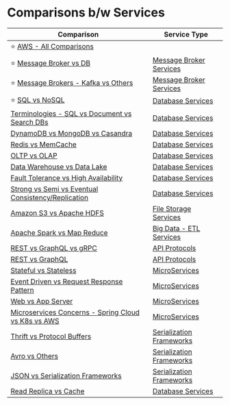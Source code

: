 # Comparisons b/w Services

| Comparison                                                                                                            | Service Type                                                       |
|-----------------------------------------------------------------------------------------------------------------------|--------------------------------------------------------------------|
| :star: [AWS - All Comparisons](2_AWSServices/AWS-All-Comparisons.md)                                                  |                                                                    |
| :star: [Message Broker vs DB](4_MessageBrokersEDA/MessageBrokerVsDB.md)                                               | [Message Broker Services](4_MessageBrokersEDA)                     |
| :star: [Message Brokers - Kafka vs Others](4_MessageBrokersEDA/KafkaVsRabbitMQVsSQSVsSNS.md)                          | [Message Broker Services](4_MessageBrokersEDA)                     |
| :star: [SQL vs NoSQL](3_DatabaseServices/6_SQLvsNoSQL/Readme.md)                                                        | [Database Services](3_DatabaseServices)                            |
| [Terminologies - SQL vs Document vs Search DBs](3_DatabaseServices/6_SQLvsNoSQL/TermsComparisons.md)                    | [Database Services](3_DatabaseServices)                            |
| [DynamoDB vs MongoDB vs Casandra](3_DatabaseServices/DynamoDBVsMongoDBVsCasandra.md)                  | [Database Services](3_DatabaseServices)                            |
| [Redis vs MemCache](3_DatabaseServices/8_InMemory-Databases/RedisVsMemcache.md)                                        | [Database Services](3_DatabaseServices)                            |
| [OLTP vs OLAP](3_DatabaseServices/OLTPvsOTAP.md)                                                                      | [Database Services](3_DatabaseServices)                            |
| [Data Warehouse vs Data Lake](6_BigDataServices/StorageDBs/Glossaries/DataWarehousesVsLake.md)                        | [Database Services](3_DatabaseServices)                            |
| [Fault Tolerance vs High Availability](7_PropertiesDistributedSystem/Reliability/FaultToleranceVsHighAvailability.md) | [Database Services](3_DatabaseServices)                            |
| [Strong vs Semi vs Eventual Consistency/Replication](3_DatabaseServices/4_Consistency&Replication/Readme.md)            | [Database Services](3_DatabaseServices)                            |
| [Amazon S3 vs Apache HDFS](11_FileStorageServicesHDFS/HDFSVsS3.md)                                                    | [File Storage Services](11_FileStorageServicesHDFS)                |
| [Apache Spark vs Map Reduce](6_BigDataServices/ETLServices/ApacheSparkVsMapReduce.md)                                 | [Big Data - ETL Services](6_BigDataServices/ETLServices/)          |
| [REST vs GraphQL vs gRPC](8_APIProtocols/Readme.md)                                                                   | [API Protocols](8_APIProtocols/Readme.md)                          |
| [REST vs GraphQL](8_APIProtocols/RESTvsGraphQL.md)                                                                    | [API Protocols](8_APIProtocols/Readme.md)                          |
| [Stateful vs Stateless](7_PropertiesDistributedSystem/StatefulVsStateless.md)                                         | [MicroServices](5_MicroServicesSOA)                                |
| [Event Driven vs Request Response Pattern](4_MessageBrokersEDA/EventDrivenVsRequestResponsePattern.md)                | [MicroServices](5_MicroServicesSOA)                                |
| [Web vs App Server](7_PropertiesDistributedSystem/WebVsAppServer.md)                                                  | [MicroServices](5_MicroServicesSOA)                                |
| [Microservices Concerns - Spring Cloud vs K8s vs AWS](5_MicroServicesSOA/SpringCloudVsK8sVsAWS.md)                    | [MicroServices](5_MicroServicesSOA)                                |
| [Thrift vs Protocol Buffers](8_APIProtocols/SerializationFrameworks/ProtoBuffersVsThrift.md)                          | [Serialization Frameworks](8_APIProtocols/SerializationFrameworks) |
| [Avro vs Others](8_APIProtocols/SerializationFrameworks/AvroVsOthers.md)                                              | [Serialization Frameworks](8_APIProtocols/SerializationFrameworks) |
| [JSON vs Serialization Frameworks](8_APIProtocols/DataInterchangeFormats/JSONVsSerializationFrameworks.md)            | [Serialization Frameworks](8_APIProtocols/SerializationFrameworks) |
| [Read Replica vs Cache](3_DatabaseServices/7_SQL-Databases/ReadReplicaVsCache.md)                                       | [Database Services](3_DatabaseServices)                            |